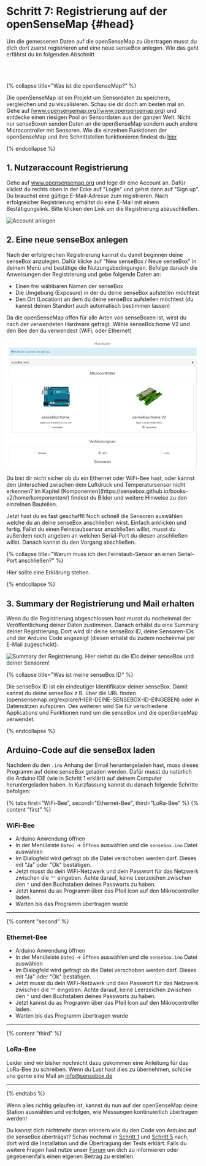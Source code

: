 # Schritt 7: Registrierung auf der openSenseMap {#head}
<div class="description">Um die gemessenen Daten auf die openSenseMap zu übertragen musst du dich dort zuerst registrieren und eine neue senseBox anlegen. Wie das geht erfährst du im folgenden Abschnitt</div>

<div class="line">
    <br>
    <br>
    <br>
</div>

{% collapse title="Was ist die openSenseMap?" %}


Die openSenseMap ist ein Projekt um Sensordaten zu speichern, vergleichen und zu visualisieren. Schau sie dir doch am besten mal an. Gehe auf [www.opensensemap.org](www.opensensemap.org) und entdecke einen riesigen Pool an Sensordaten aus der ganzen Welt. Nicht nur senseBoxen senden Daten an die openSenseMap sondern auch andere Microcontroller mit Sensoren. Wie die einzelnen Funktionen der openSenseMap und ihre Schnittstellen funktionieren findest du [hier](sensebox.github.io/books-v2/osem)


{% endcollapse %}

## 1. Nutzeraccount Registrierung
Gehe auf www.opensensemap.org und lege dir eine Account an. Dafür klickst du rechts oben in der Ecke auf "Login" und gehst dann auf "Sign up". Du brauchst eine gültige E-Mail-Adresse zum registrieren. Nach erfolgreicher Registrierung erhältst du eine E-Mail mit einem Bestätigungslink. Bitte klicken den Link um die Registrierung abzuschließen. 

![Account anlegen](https://raw.githubusercontent.com/sensebox/books-v2/home/pictures/Sing_up.PNG?token=AUIA5ykjuDKMxyHo_4xCZtuYpJM3H3XFks5bD_B9wA%3D%3D)

## 2. Eine neue senseBox anlegen
Nach der erfolgreichen Registrierung kannst du damit beginnen deine senseBox anzulegen. Dafür klicke auf "New senseBox / Neue senseBox" in deinem Menü und bestätige die Nutzungsbedingungen. Befolge danach die Anweisungen der Registrierung und gebe folgende Daten an:

* Einen frei wählbaren Namen der senseBox
* Die Umgebung (Exposure) in der du deine senseBox aufstellen möchtest
* Den Ort (Location) an dem du deine senseBox aufstellen möchtest (du kannst deinen Standort auch automatisch bestimmen lassen)

Da die openSenseMap offen für alle Arten von senseBoxen ist, wirst du nach der verwendeten Hardware gefragt. Wähle senseBox:home V2 und den Bee den du verwendest (WiFi, oder Ethernet)

![Auswahl von senseBox:home V2 MCU und WiFi Internetverbindung](https://raw.githubusercontent.com/sensebox/books-v2/home/pictures/Select_hardware.PNG?token=AUIA5-lN3qWbM2w4n4LIfImC2XHlINq9ks5bD_VkwA%3D%3D)

<div class="box_info">
    <i class="fa fa-info fa-fw" aria-hidden="true" style="color: #42acf3;"></i>
  Du bist dir nicht sicher ob du ein Ethernet oder WiFi-Bee hast, oder kannst den Unterschied zwischen dem Luftdruck und Temperatursensor nicht erkennen? Im Kapitel [Komponenten](https://sensebox.github.io/books-v2/home/komponenten/) findest du Bilder und weitere Hinweise zu den einzelnen Bauteilen.
</div>

Jetzt hast du es fast geschafft! Noch schnell die Sensoren auswählen welche du an deine senseBox anschließen wirst. Einfach anklicken und fertig. Fallst du einen Feinstaubsensor anschließen willst, musst du außerdem noch angeben an welchen Serial-Port du diesen anschließen willst. Danach kannst du den Vorgang abschließen.

{% collapse title="Warum muss ich den Feinstaub-Sensor an einen Serial-Port anschließen?" %}

Hier sollte eine Erklärung stehen. 

{% endcollapse %}

## 3. Summary der Registrierung und Mail erhalten
Wenn du die Registrierung abgeschlossen hast musst du nocheinmal der Veröffentlichung deiner Daten zustimmen. Danach erhälst du eine Summary deiner Registrierung. Dort wird dir deine senseBox ID, deine Sensoren-IDs und der Arduino Code angezeigt (diesen erhälst du zudem nocheinmal per E-Mail zugeschickt). 

![Summary der Registrierung. Hier siehst du die IDs deiner senseBox und deiner Sensoren!](https://raw.githubusercontent.com/sensebox/books-v2/home/pictures/summary.PNG?token=AUIA5-0amRn0Chp0NbIb3kbUknQ8hXwcks5bD_oUwA%3D%3D)

{% collapse title="Was ist meine senseBox ID" %}

Die senseBox ID ist ein eindeutiger Identifikator deiner senseBox. Damit kannst du deine senseBox z.B. über die URL finden (opensensemap.org/explore/HIER-DEINE-SENSEBOX-ID-EINGEBEN) oder in Datensätzen aufspüren. Des weiteren wird Sie für verschiedene Applications und Funktionen rund um die senseBox und die openSenseMap verwendet.

{% endcollapse %}

## Arduino-Code auf die senseBox laden
Nachdem du den ```.ino``` Anhang der Email heruntergeladen hast, muss dieses Programm auf deine senseBox geladen werden. Dafür musst du natürlich die Arduino IDE (wie in Schritt 1 erklärt) auf deinem Computer heruntergeladen haben. In Kurzfassung kannst du danach folgende Schritte befolgen:

{% tabs first="WiFi-Bee", second="Ethernet-Bee", third="LoRa-Bee" %}
{% content "first" %}

### WiFi-Bee

* Arduino Anwendung öffnen
* In der Menüleiste ``Datei`` → ``Öffnen`` auswählen und die ``sensebox.ino`` Datei auswählen
* Im Dialogfeld wird gefragt ob die Datei verschoben werden darf. Dieses mit "Ja" oder "Ok" bestätigen.
* Jetzt musst du dein WiFi-Netzwerk und dein Passwort für das Netzwerk zwischen die ``""`` eingeben. Achte darauf, keine Leerzeichen zwischen den ``"`` und den Buchstaben deines Passworts zu haben.  
* Jetzt kannst du as Programm über das Pfeil Icon auf den Mikrocontroller laden.
* Warten bis das Programm übertragen wurde
__________

{% content "second" %}

### Ethernet-Bee

* Arduino Anwendung öffnen
* In der Menüleiste ``Datei`` → ``Öffnen`` auswählen und die ``sensebox.ino`` Datei auswählen
* Im Dialogfeld wird gefragt ob die Datei verschoben werden darf. Dieses mit "Ja" oder "Ok" bestätigen.
* Jetzt musst du dein WiFi-Netzwerk und dein Passwort für das Netzwerk zwischen die ``""`` eingeben. Achte darauf, keine Leerzeichen zwischen den ``"`` und den Buchstaben deines Passworts zu haben.  
* Jetzt kannst du as Programm über das Pfeil Icon auf den Mikrocontroller laden.
* Warten bis das Programm übertragen wurde
___________________


{% content "third" %}

### LoRa-Bee

Leider sind wir bisher nochnicht dazu gekommen eine Anleitung für das LoRa-Bee zu schreiben. Wenn du Lust hast dies zu übernehmen, schicke uns gerne eine Mail an info@sensebox.de
___________

{% endtabs %}

Wenn alles richtig gelaufen ist, kannst du nun auf der openSenseMap deine Station auswählen und verfolgen, wie Messungen kontinuierlich übertragen werden!

<div class="box_info">
    <i class="fa fa-info fa-fw" aria-hidden="true" style="color: #42acf3;"></i>
  Du kannst dich nichtmehr daran erinnern wie du den Code von Arduino auf die senseBox überträgst? Schau nochmal in <a href="../erste-schritte/software-installation.html">Schritt 1</a> und <a href="../erste-schritte/komponenten-testen.html">Schritt 5</a> nach, dort wird die Installation und die Übertragung der Tests erklärt. Falls du weitere Fragen hast nutze unser <a href="https://forum.sensebox.de/">Forum</a> um dich zu informieren oder gegebenenfalls einen eigenen Beitrag zu erstellen. </div>


